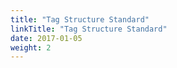 ```yaml
---
title: "Tag Structure Standard"
linkTitle: "Tag Structure Standard"
date: 2017-01-05
weight: 2
---
```


